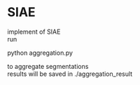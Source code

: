 # SIAE
implement of SIAE<br>
run <br>

python aggregation.py <br>

to aggregate segmentations<br>
results will be saved in ./aggregation_result<br>
